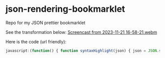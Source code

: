 # json-rendering-bookmarklet
Repo for my JSON prettier bookmarklet

See the transformation below:
[Screencast from 2023-11-21 16-58-21.webm](https://github.com/The-Best-Codes/json-rendering-bookmarklet/assets/106822363/6672af88-797f-4035-a850-b8f04ce2fff3)

Here is the code (url friendly):
```javascript
javascript:(function() { function syntaxHighlight(json) { json = JSON.stringify(json, undefined, 4); json = json.replace(/&/g, '&amp;').replace(/</g, '&lt;').replace(/>/g, '&gt;'); return json.replace(/("(\\u[a-zA-Z0-9]{4}|\\[^u]|[^\\"])*"(\s*:)?|\b(true|false|null)\b|-?\d+(?:\.\d*)?(?:[eE][+-]?\d+)?)/g, function (match) { var cls = %27color: black;%27; if (/^"/.test(match)) { if (/:$/.test(match)) { cls = %27color: green;%27; } else { cls = %27color: darkorange;%27; } } else if (/true|false/.test(match)) { cls = %27color: red;%27; } else if (/null|-?\d+(?:\.\d*)?(?:[eE][+-]?\d+)?/.test(match)) { cls = %27color: purple;%27; } return %27<span style="%27 + cls + %27">%27 + match + %27</span>%27; }); } var contentType = document.contentType; if (contentType === "application/json") { var json = JSON.parse(document.body.innerText); var highlighted = syntaxHighlight(json); document.body.innerHTML = %27<pre>%27 + highlighted + %27</pre>%27; document.body.style.fontFamily = "Arial, sans-serif"; document.body.style.fontSize = "15px"; } else { alert("This page does not contain JSON."); }}());
```

